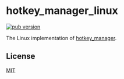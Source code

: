 # hotkey_manager_linux

[![pub version][pub-image]][pub-url]

[pub-image]: https://img.shields.io/pub/v/hotkey_manager_linux.svg
[pub-url]: https://pub.dev/packages/hotkey_manager_linux

The Linux implementation of [hotkey_manager](https://pub.dev/packages/hotkey_manager).

## License

[MIT](./LICENSE)
